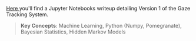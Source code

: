 <a href="https://stevebottos.github.io/jupnotes/GazeTrackerWriteup/" target="_blank">Here </a>you'll find a Jupyter Notebooks writeup detailing Version 1 of the Gaze Tracking System.<br/>
> **Key Concepts**: Machine Learning, Python (Numpy, Pomegranate), Bayesian Statistics, Hidden Markov Models



